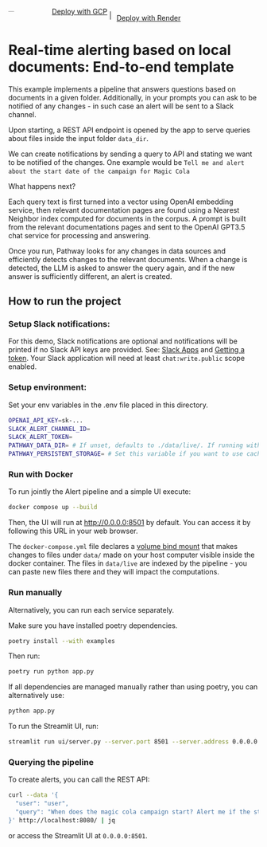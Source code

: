 <p align="left">
  <a href="https://pathway.com/developers/user-guide/deployment/gcp-deploy" style="display: inline-flex; align-items: center;">
    <img src="https://www.gstatic.com/pantheon/images/welcome/supercloud.svg" alt="GCP Logo" height="1.2em"> <span style="margin-left: 5px;">Deploy with GCP</span>
  </a> | 
  <a href="https://pathway.com/developers/user-guide/deployment/render-deploy" style="display: inline-flex; align-items: center;">
    <img src="../../../assets/render.png" alt="Render Logo" height="1.2em"> <span style="margin-left: 5px;">Deploy with Render</span>
  </a>
</p>

# Real-time alerting based on local documents: End-to-end template

This example implements a pipeline that answers questions based on documents in a given folder. Additionally, in your prompts you can ask to be notified of any changes - in such case an alert will be sent to a Slack channel.

Upon starting, a REST API endpoint is opened by the app to serve queries about files inside
the input folder `data_dir`.

We can create notifications by sending a query to API and stating we want to be notified of the changes.
One example would be `Tell me and alert about the start date of the campaign for Magic Cola`

What happens next?

Each query text is first turned into a vector using OpenAI embedding service,
then relevant documentation pages are found using a Nearest Neighbor index computed
for documents in the corpus. A prompt is built from the relevant documentations pages
and sent to the OpenAI GPT3.5 chat service for processing and answering.

Once you run, Pathway looks for any changes in data sources and efficiently detects changes
to the relevant documents. When a change is detected, the LLM is asked to answer the query
again, and if the new answer is sufficiently different, an alert is created.

## How to run the project

### Setup Slack notifications:

For this demo, Slack notifications are optional and notifications will be printed if no Slack API keys are provided. See: [Slack Apps](https://api.slack.com/apps) and [Getting a token](https://api.slack.com/tutorials/tracks/getting-a-token).
Your Slack application will need at least `chat:write.public` scope enabled.

### Setup environment:
Set your env variables in the .env file placed in this directory.

```bash
OPENAI_API_KEY=sk-...
SLACK_ALERT_CHANNEL_ID=
SLACK_ALERT_TOKEN=
PATHWAY_DATA_DIR= # If unset, defaults to ./data/live/. If running with Docker, when you change this variable you may need to change the volume mount.
PATHWAY_PERSISTENT_STORAGE= # Set this variable if you want to use caching
```

### Run with Docker

To run jointly the Alert pipeline and a simple UI execute:

```bash
docker compose up --build
```

Then, the UI will run at http://0.0.0.0:8501 by default. You can access it by following this URL in your web browser.

The `docker-compose.yml` file declares a [volume bind mount](https://docs.docker.com/reference/cli/docker/container/run/#volume) that makes changes to files under `data/` made on your host computer visible inside the docker container. The files in `data/live` are indexed by the pipeline - you can paste new files there and they will impact the computations.

### Run manually

Alternatively, you can run each service separately.

Make sure you have installed poetry dependencies. 
```bash
poetry install --with examples
```

Then run:
```bash
poetry run python app.py
```

If all dependencies are managed manually rather than using poetry, you can alternatively use:
```bash
python app.py
```

To run the Streamlit UI, run:
```bash
streamlit run ui/server.py --server.port 8501 --server.address 0.0.0.0
```

### Querying the pipeline

To create alerts, you can call the REST API:

```bash
curl --data '{
  "user": "user",
  "query": "When does the magic cola campaign start? Alert me if the start date changes."
}' http://localhost:8080/ | jq
```

or access the Streamlit UI at `0.0.0.0:8501`.
